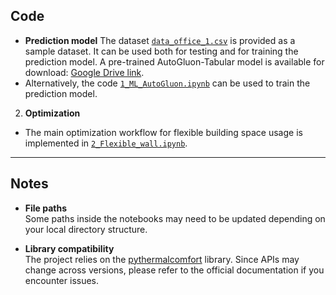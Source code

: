 ## Code
- **Prediction model**
  The dataset [`data_office_1.csv`](data_office_1.csv) is provided as a sample dataset. It can be used both for testing and for training the prediction model.
  A pre-trained AutoGluon-Tabular model is available for download: [Google Drive link](https://drive.google.com/drive/folders/1KXjiYUaeBUwdGpdn4ECwri-P5tG1W-wa?usp=sharing).  
- Alternatively, the code [`1_ML_AutoGluon.ipynb`](1_ML_AutoGluon.ipynb) can be used to train the prediction model.  

2. **Optimization**
- The main optimization workflow for flexible building space usage is implemented in [`2_Flexible_wall.ipynb`](2_Flexible_wall.ipynb).  

---

## Notes
- **File paths**  
  Some paths inside the notebooks may need to be updated depending on your local directory structure.  

- **Library compatibility**  
  The project relies on the [pythermalcomfort](https://pythermalcomfort.readthedocs.io/) library. Since APIs may change across versions, please refer to the official documentation if you encounter issues.  
